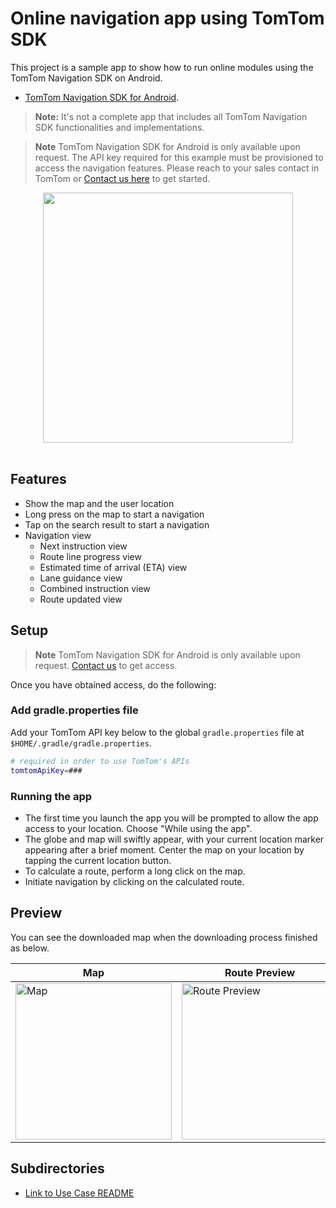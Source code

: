 # Online navigation app using TomTom SDK

This project is a sample app to show how to run online modules using the TomTom Navigation SDK on Android.

- [TomTom Navigation SDK for Android](https://developer.tomtom.com/navigation/android/introduction/introduction).

> **Note:** It's not a complete app that includes all TomTom Navigation SDK functionalities and implementations.

> **Note**  TomTom Navigation SDK for Android is only available upon
> request. The API key required for this example must be provisioned to access the navigation features.
> Please reach to your sales contact in TomTom or [Contact us here](https://developer.tomtom.com/tomtom-sdk-for-android/request-access "Contact us") to get started.

<div align="center">
  <img align="center" src="assets/nav-sdk-online.png" width="400"/>
</div> <br>

## Features

- Show the map and the user location
- Long press on the map to start a navigation
- Tap on the search result to start a navigation
- Navigation view
    - Next instruction view
    - Route line progress view
    - Estimated time of arrival (ETA) view
    - Lane guidance view
    - Combined instruction view
    - Route updated view

## Setup

> **Note** TomTom Navigation SDK for Android is only available upon
> request. [Contact us](https://developer.tomtom.com/tomtom-sdk-for-android/request-access "Contact us") to get access.

Once you have obtained access, do the following:

### Add gradle.properties file

Add your TomTom API key below to the global `gradle.properties` file at `$HOME/.gradle/gradle.properties`.

```bash
# required in order to use TomTom's APIs
tomtomApiKey=###
```

### Running the app

- The first time you launch the app you will be prompted to allow the app access to your location. Choose "While using
  the app".
- The globe and map will swiftly appear, with your current location marker appearing after a brief moment. Center the
  map on your location by tapping the current location button.
- To calculate a route, perform a long click on the map.
- Initiate navigation by clicking on the calculated route.

## Preview

You can see the downloaded map when the downloading process finished as below.

| Map                                                         | Route Preview                                                                | Navigation                                                             |
|-------------------------------------------------------------|------------------------------------------------------------------------------|------------------------------------------------------------------------|
| <img src="assets/nav-sdk-online.png" width="250" alt="Map"> | <img src="assets/nav-sdk-route-preview.png" width="250" alt="Route Preview"> | <img src="assets/nav-sdk-navigation.png" width="250" alt="Navigation"> |

## Subdirectories
- [Link to Use Case README](usecase/README.md)
